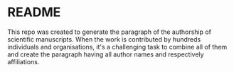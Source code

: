 # README

This repo was created to generate the paragraph of the authorship of scientific manuscripts. When the work is contributed by hundreds individuals and organisations, it's a challenging task to combine all of them and create the paragraph having all author names and respectively affiliations.